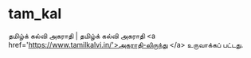 # tam_kal
தமிழ்க் கல்வி அகராதி | தமிழ்க் கல்வி அகராதி &lt;a href='https://www.tamilkalvi.in/'>அகராதி-லிருந்து &lt;/a> உருவாக்கப் பட்டது.
